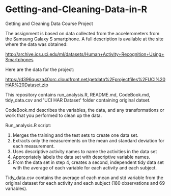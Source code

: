 # Getting-and-Cleaning-Data-in-R
Getting and Cleaning Data Course Project

The assignment is based on data collected from the accelerometers from the Samsung Galaxy S smartphone. A full description is available at the site where the data was obtained:

http://archive.ics.uci.edu/ml/datasets/Human+Activity+Recognition+Using+Smartphones

Here are the data for the project:

https://d396qusza40orc.cloudfront.net/getdata%2Fprojectfiles%2FUCI%20HAR%20Dataset.zip

This repository contains run_analysis.R, README.md, CodeBook.md, tidy_data.csv and 'UCI HAR Dataset' folder containing original datset.

CodeBook.md describes the variables, the data, and any transformations or work that you performed to clean up the data.

Run_analysis.R script:

1. Merges the training and the test sets to create one data set.
2. Extracts only the measurements on the mean and standard deviation for each measurement.
3. Uses descriptive activity names to name the activities in the data set
4. Appropriately labels the data set with descriptive variable names.
5. From the data set in step 4, creates a second, independent tidy data set with the average of each variable for each activity and each subject.

Tidy_data.csv contains the average of each mean and std variable from the original dataset for each activity and each subject (180 observations and 69 variables).


